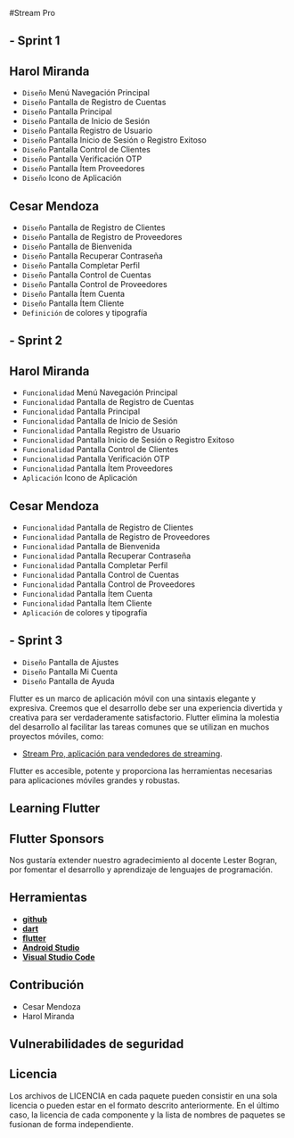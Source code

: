 
#Stream Pro

## - Sprint 1
## Harol Miranda
- `Diseño` Menú Navegación Principal
- `Diseño` Pantalla de Registro de Cuentas
- `Diseño` Pantalla Principal
- `Diseño` Pantalla de Inicio de Sesión
- `Diseño` Pantalla Registro de Usuario
- `Diseño` Pantalla Inicio de Sesión o Registro Exitoso
- `Diseño` Pantalla Control de Clientes
- `Diseño` Pantalla Verificación OTP
- `Diseño` Pantalla Ítem Proveedores
- `Diseño` Icono de Aplicación

## Cesar Mendoza
- `Diseño` Pantalla de Registro de Clientes
- `Diseño` Pantalla de Registro de Proveedores
- `Diseño` Pantalla de Bienvenida
- `Diseño` Pantalla Recuperar Contraseña
- `Diseño` Pantalla Completar Perfil
- `Diseño` Pantalla Control de Cuentas
- `Diseño` Pantalla Control de Proveedores
- `Diseño` Pantalla Ítem Cuenta
- `Diseño` Pantalla Ítem Cliente
- `Definición` de colores y tipografía

## - Sprint 2
## Harol Miranda
- `Funcionalidad` Menú Navegación Principal
- `Funcionalidad` Pantalla de Registro de Cuentas
- `Funcionalidad` Pantalla Principal
- `Funcionalidad` Pantalla de Inicio de Sesión
- `Funcionalidad` Pantalla Registro de Usuario
- `Funcionalidad` Pantalla Inicio de Sesión o Registro Exitoso
- `Funcionalidad` Pantalla Control de Clientes
- `Funcionalidad` Pantalla Verificación OTP
- `Funcionalidad` Pantalla Ítem Proveedores
- `Aplicación` Icono de Aplicación

## Cesar Mendoza
- `Funcionalidad` Pantalla de Registro de Clientes
- `Funcionalidad` Pantalla de Registro de Proveedores
- `Funcionalidad` Pantalla de Bienvenida
- `Funcionalidad` Pantalla Recuperar Contraseña
- `Funcionalidad` Pantalla Completar Perfil
- `Funcionalidad` Pantalla Control de Cuentas
- `Funcionalidad` Pantalla Control de Proveedores
- `Funcionalidad` Pantalla Ítem Cuenta
- `Funcionalidad` Pantalla Ítem Cliente
- `Aplicación` de colores y tipografía

## - Sprint 3
- `Diseño` Pantalla de Ajustes
- `Diseño` Pantalla Mi Cuenta
- `Diseño` Pantalla de Ayuda


Flutter es un marco de aplicación móvil con una sintaxis elegante y expresiva. Creemos que el desarrollo debe ser una experiencia divertida y creativa para ser verdaderamente satisfactorio. Flutter elimina la molestia del desarrollo al facilitar las tareas comunes que se utilizan en muchos proyectos móviles, como:

- [Stream Pro, aplicación para vendedores de streaming](https://github.com/HarolMirandaDev/Stream-Pro).


Flutter es accesible, potente y proporciona las herramientas necesarias para aplicaciones móviles grandes y robustas.

## Learning Flutter

## Flutter Sponsors

Nos gustaría extender nuestro agradecimiento al docente Lester Bogran, por fomentar el desarrollo y aprendizaje de lenguajes de programación.

## Herramientas

- **[github](https://github.com/)**
- **[dart](https://dart.dev/)**
- **[flutter](https://flutter.dev/)**
- **[Android Studio](https://redirector.gvt1.com/edgedl/android/studio/install/4.1.2.0/android-studio-ide-201.7042882-windows.exe)**
- **[Visual Studio Code](https://code.visualstudio.com/docs/?dv=win)**

## Contribución

- Cesar Mendoza
- Harol Miranda

## Vulnerabilidades de seguridad

## Licencia

Los archivos de LICENCIA en cada paquete pueden consistir en una sola licencia o pueden estar en el formato descrito anteriormente. En el último caso, la licencia de cada componente y la lista de nombres de paquetes se fusionan de forma independiente.
